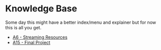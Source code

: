 # Knowledge Base

Some day this might have a better index/menu and explainer but for now this is all you get.


- [A6 - Streaming Resources](assignment/6/streamresource/)
- [A15 - Final Project](assignment/finalproject/)
